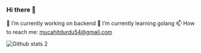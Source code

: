 ### Hi there 👋

<!--
**DurDu54/DurDu54** is a ✨ _special_ ✨ repository because its `README.md` (this file) appears on your GitHub profile.

Here are some ideas to get you started:

- 🔭 I’m currently working on backend
- 🌱 I’m currently learning golang
- 📫 How to reach me: mucahitdurdu54@gmail.com
-->
🔭 I’m currently working on backend
🌱 I’m currently learning golang
📫 How to reach me: mucahitdurdu54@gmail.com

![Github stats 2](https://github-readme-stats.vercel.app/api?username=DurDu54&show_icons=true&theme=radical)
